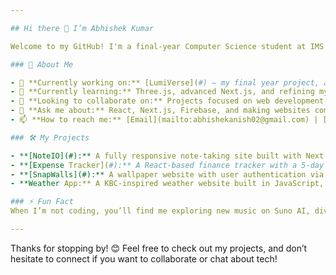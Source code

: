 ```yaml
---

## Hi there 👋 I’m Abhishek Kumar

Welcome to my GitHub! I'm a final-year Computer Science student at IMS Engineering College, driven by a passion for web development and immersive 3D learning experiences. I love crafting websites and applications that blend functionality with great user experiences.

### 🌟 About Me

- 🔭 **Currently working on:** [LumiVerse](#) – my final year project, a 3D learning platform designed to create an immersive experience for students, where users can follow a boy's life journey through interactive animations.
- 🌱 **Currently learning:** Three.js, advanced Next.js, and refining my front-end animation skills to bring ideas to life in more engaging ways.
- 👯 **Looking to collaborate on:** Projects focused on web development, 3D animations, and educational technology.
- 💬 **Ask me about:** React, Next.js, Firebase, and making websites come alive with animations!
- 📫 **How to reach me:** [Email](mailto:abhishekanish02@gmail.com) | [LinkedIn](https://www.linkedin.com/in/abhishekkumar-in/) | [Portfolio](https://abhishek-portfolio-theta.vercel.app/)

### 🛠️ My Projects

- **[NoteIO](#):** A fully responsive note-taking site built with Next.js, designed to work across all devices—even Jio Phone 2! It’s my go-to for organizing ideas.
- **[Expense Tracker](#):** A React-based finance tracker with a 5-day weather forecast feature, offering real-time insights to manage personal expenses.
- **[SnapWalls](#):** A wallpaper website with user authentication via Firebase, allowing users to save their favorite wallpapers across multiple devices.
- **Weather App:** A KBC-inspired weather website built in JavaScript, combining fun and functionality with an educational twist.

### ⚡ Fun Fact
When I’m not coding, you’ll find me exploring new music on Suno AI, diving into new technologies, or challenging myself with logic puzzles.

---
```


Thanks for stopping by! 😊 Feel free to check out my projects, and don’t hesitate to connect if you want to collaborate or chat about tech!
